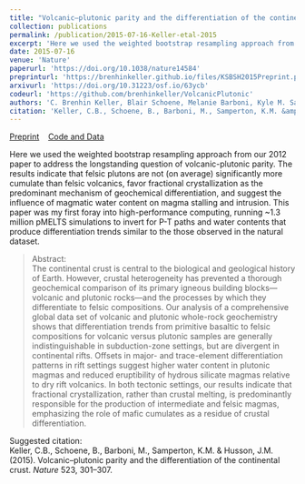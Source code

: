 ```yaml
---
title: "Volcanic–plutonic parity and the differentiation of the continental crust"
collection: publications
permalink: /publication/2015-07-16-Keller-etal-2015
excerpt: 'Here we used the weighted bootstrap resampling approach from our 2012 paper to address the longstanding question of volcanic-plutonic parity. The results indicate that felsic plutons are not (on average) significantly more cumulate than felsic volcanics, favor fractional crystallization as the predominant mechanism of geochemical differentiation, and suggest the influence of magmatic water content on magma stalling and intrusion. This paper was my first foray into high-performance computing, running ~1.3 million pMELTS simulations to invert for P-T paths and water contents that produce differentiation trends similar to the those observed in the natural dataset.'
date: 2015-07-16
venue: 'Nature'
paperurl: 'https://doi.org/10.1038/nature14584'
preprinturl: 'https://brenhinkeller.github.io/files/KSBSH2015Preprint.pdf'
arxivurl: 'https://doi.org/10.31223/osf.io/63ycb'
codeurl: 'https://github.com/brenhinkeller/VolcanicPlutonic'
authors: 'C. Brenhin Keller, Blair Schoene, Melanie Barboni, Kyle M. Samperton, and Jon M. Husson.'
citation: 'Keller, C.B., Schoene, B., Barboni, M., Samperton, K.M. &amp; Husson, J.M. (2015). Volcanic–plutonic parity and the differentiation of the continental crust. <i>Nature</i> 523, 301–307.'
---
```

<a href='https://brenhinkeller.github.io/files/KSBSH2015Preprint.pdf'>Preprint</a>&nbsp;&nbsp;&nbsp;&nbsp;<a href='https://github.com/brenhinkeller/VolcanicPlutonic'>Code and Data</a>&nbsp;&nbsp;&nbsp;&nbsp;

Here we used the weighted bootstrap resampling approach from our 2012 paper to address the longstanding question of volcanic-plutonic parity. The results indicate that felsic plutons are not (on average) significantly more cumulate than felsic volcanics, favor fractional crystallization as the predominant mechanism of geochemical differentiation, and suggest the influence of magmatic water content on magma stalling and intrusion. This paper was my first foray into high-performance computing, running ~1.3 million pMELTS simulations to invert for P-T paths and water contents that produce differentiation trends similar to the those observed in the natural dataset.

>Abstract: <br/>The continental crust is central to the biological and geological history of Earth. However, crustal heterogeneity has prevented a thorough geochemical comparison of its primary igneous building blocks—volcanic and plutonic rocks—and the processes by which they differentiate to felsic compositions. Our analysis of a comprehensive global data set of volcanic and plutonic whole-rock geochemistry shows that differentiation trends from primitive basaltic to felsic compositions for volcanic versus plutonic samples are generally indistinguishable in subduction-zone settings, but are divergent in continental rifts. Offsets in major- and trace-element differentiation patterns in rift settings suggest higher water content in plutonic magmas and reduced eruptibility of hydrous silicate magmas relative to dry rift volcanics. In both tectonic settings, our results indicate that fractional crystallization, rather than crustal melting, is predominantly responsible for the production of intermediate and felsic magmas, emphasizing the role of mafic cumulates as a residue of crustal differentiation.

Suggested citation: <br/>Keller, C.B., Schoene, B., Barboni, M., Samperton, K.M. & Husson, J.M. (2015). Volcanic–plutonic parity and the differentiation of the continental crust. <i>Nature</i> 523, 301–307.